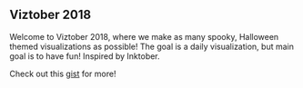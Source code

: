 ## Viztober 2018

Welcome to Viztober 2018, where we make as many spooky, Halloween themed visualizations as possible! The goal is a daily visualization, but main goal is to have fun! Inspired by Inktober.

Check out this [gist](https://gist.github.com/marcrd/229927bc4108b199e3750d1be6059c62) for more!
